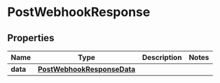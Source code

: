 # PostWebhookResponse

## Properties
Name | Type | Description | Notes
------------ | ------------- | ------------- | -------------
**data** | [**PostWebhookResponseData**](PostWebhookResponseData.md) |  | 
